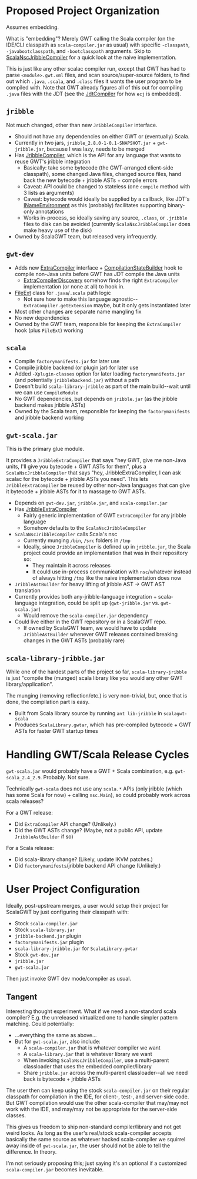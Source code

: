 
Proposed Project Organization
=============================

Assumes embedding.

What is "embedding"? Merely GWT calling the Scala compiler (on the IDE/CLI classpath as `scala-compiler.jar` as usual) with specific `-classpath`, `-javabootclasspath`, and `-bootclasspath` arguments. Skip to [ScalaNscJribbleCompiler](https://github.com/stephenh/scalagwt-gwt/blob/embed/scala/src/com/google/gwt/dev/scalac/ScalaNscJribbleCompiler.java) for a quick look at the naive implementation.

This is just like any other scalac compiler run, except that GWT has had to parse `<module>.gwt.xml` files, and scan source/super-source folders, to find out which `.java`, `.scala`, and `.class` files it wants the user program to be compiled with. Note that GWT already figures all of this out for compiling `.java` files with the JDT (see the [JdtCompiler](https://github.com/stephenh/scalagwt-gwt/blob/embed/dev/core/src/com/google/gwt/dev/javac/JdtCompiler.java) for how `ecj` is embedded).

`jribble`
---------

Not much changed, other than new `JribbleCompiler` interface.

* Should not have any dependencies on either GWT or (eventually) Scala.
* Currently in two jars, `jribble_2.8.0-1-0.1-SNAPSHOT.jar` + `gwt-jribble.jar`, because I was lazy, needs to be merged
* Has [JribbleCompiler](https://github.com/stephenh/scalagwt-gwt/blob/embed/jribble/src/com/google/gwt/dev/jribble/JribbleCompiler.java), which is the API for any language that wants to reuse GWT's jribble integration
  * Basically: take some bytecode (the GWT-arranged client-side classpath), some changed Java files, changed source files, hand back the new bytecode + jribble ASTs + compile errors
  * Caveat: API could be changed to stateless (one `compile` method with 3 lists as arguments)
  * Caveat: bytecode would ideally be supplied by a callback, like JDT's [INameEnvironment](https://github.com/stephenh/scalagwt-gwt/blob/embed/dev/core/src/com/google/gwt/dev/javac/JdtCompiler.java) as this (probably) facilitates supporting binary-only annotations
  * Works in-process, so ideally saving any source, `.class`, or `.jribble` files to disk can be avoided (currently `ScalaNscJribbleCompiler` does make heavy use of the disk)
* Owned by ScalaGWT team, but released very infrequently.

`gwt-dev`
---------

* Adds new [ExtraCompiler](https://github.com/stephenh/scalagwt-gwt/blob/embed/dev/core/src/com/google/gwt/dev/javac/ExtraCompiler.java) interface + [CompilationStateBuilder](https://github.com/stephenh/scalagwt-gwt/blob/embed/dev/core/src/com/google/gwt/dev/javac/CompilationStateBuilder.java) hook to compile non-Java units before GWT has JDT compile the Java units
  * [ExtraCompilerDiscovery](https://github.com/stephenh/scalagwt-gwt/blob/embed/dev/core/src/com/google/gwt/dev/javac/ExtraCompilerDiscovery.java) somehow finds the right `ExtraCompiler` implementation (or none at all) to hook in.
* [FileExt](https://github.com/stephenh/scalagwt-gwt/blob/embed/dev/core/src/com/google/gwt/dev/javac/FileExt.java) class for `.java`/`.scala` path logic
  * Not sure how to make this language agnostic--`ExtraCompiler.getExtension` maybe, but it only gets instantiated later
* Most other changes are separate name mangling fix
* No new dependencies
* Owned by the GWT team, responsible for keeping the `ExtraCompiler` hook (plus `FileExt`) working

`scala`
-------

* Compile `factorymanifests.jar` for later use
* Compile jribble backend (or plugin jar) for later use
* Added `-Xplugin-classes` option for later loading `factorymanifests.jar` (and potentially `jribblebackend.jar`) without a path
* Doesn't build `scala-library-jribble` as part of the main build--wait until we can use `CompileModule`
* No GWT dependencies, but depends on `jribble.jar` (as the jribble backend makes jribble ASTs)
* Owned by the Scala team, responsible for keeping the `factorymanifests` and jribble backend working

`gwt-scala.jar`
---------------

This is the primary glue module.

It provides a `JribbleExtraCompiler` that says "hey GWT, give me non-Java units, I'll give you bytecode + GWT ASTs for them", plus a `ScalaNscJribbleCompiler` that says "hey, JribbleExtraCompiler, I can ask scalac for the bytecode + jribble ASTs you need". This lets `JribbleExtraCompiler` be reused by other non-Java languages that can give it bytecode + jribble ASTs for it to massage to GWT ASTs.

* Depends on `gwt-dev.jar`, `jribble.jar`, and `scala-compiler.jar`
* Has [JribbleExtraCompiler](https://github.com/stephenh/scalagwt-gwt/blob/embed/scala/src/com/google/gwt/dev/scalac/JribbleExtraCompiler.java)
  * Fairly generic implementation of GWT `ExtraCompiler` for any jribble language
  * Somehow defaults to the `ScalaNscJribbleCompiler`
* `ScalaNscJribbleCompiler` calls Scala's nsc
  * Currently munging `/bin`, `/src` folders in `/tmp`
  * Ideally, since `JribbleCompiler` is defined up in `jribble.jar`, the Scala project could provide an implementation that was in their repository so:
    * They maintain it across releases
    * It could use in-process communication with `nsc`/whatever instead of always hitting `/tmp` like the naive implementation does now
* `JribbleAstBuilder` for heavy lifting of jribble AST -> GWT AST translation
* Currently provides both any-jribble-language integration + scala-language integration, could be split up (`gwt-jribble.jar` vs. `gwt-scala.jar`)
  * Would remove the `scala-compiler.jar` dependency
* Could live either in the GWT repository or in a ScalaGWT repo.
  * If owned by ScalaGWT team, we would have to update `JribbleAstBuilder` whenever GWT releases contained breaking changes in the GWT ASTs (probably rare)

`scala-library-jribble.jar`
---------------------------

While one of the hardest parts of the project so far, `scala-library-jribble` is just "compile the (munged) scala library like you would any other GWT library/application".

The munging (removing reflection/etc.) is very non-trivial, but, once that is done, the compilation part is easy.

* Built from Scala library source by running `ant lib-jribble` in `scalagwt-scala`
* Produces `ScalaLibrary.gwtar`, which has pre-compiled bytecode + GWT ASTs for faster GWT startup times

Handling GWT/Scala Release Cycles
=================================

`gwt-scala.jar` would probably have a GWT + Scala combination, e.g. `gwt-scala_2.4_2.9`. Probably. Not sure.

Technically `gwt-scala` does not use any `scala.*` APIs (only jribble (which has some Scala for now) + calling `nsc.Main`), so could probably work across scala releases?

For a GWT release:

* Did `ExtraCompiler` API change? (Unlikely.)
* Did the GWT ASTs change? (Maybe, not a public API, update `JribbleAstBuilder` if so)

For a Scala release:

* Did scala-library change? (Likely, update IKVM patches.)
* Did `factorymanifests`/jribble backend API change (Unlikely.)

User Project Configuration
==========================

Ideally, post-upstream merges, a user would setup their project for ScalaGWT by just configuring their classpath with:

* Stock `scala-compiler.jar`
* Stock `scala-library.jar`
* `jribble-backend.jar` plugin
* `factorymanifests.jar` plugin
* `scala-library-jribble.jar` for `ScalaLibrary.gwtar`
* Stock `gwt-dev.jar`
* `jribble.jar`
* `gwt-scala.jar`

Then just invoke GWT dev mode/compiler as usual.

Tangent
-------

Interesting thought experiment. What if we need a non-standard scala compiler? E.g. the unreleased virtualized one to handle simpler pattern matching. Could potentially:

* ...everything the same as above...
* But for `gwt-scala.jar`, also include:
  * A `scala-compiler.jar` that is whatever compiler we want
  * A `scala-library.jar` that is whatever library we want
  * When invoking `ScalaNscJribbleCompiler`, use a multi-parent classloader that uses the embedded compiler/library
  * Share `jribble.jar` across the multi-parent classloader--all we need back is bytecode + jribble ASTs

The user then can keep using the stock `scala-compiler.jar` on their regular classpath for compilation in the IDE, for client-, test-, and server-side code. But GWT compilation would use the other scala-compiler that may/may not work with the IDE, and may/may not be appropriate for the server-side classes.

This gives us freedom to ship non-standard compiler/library and not get weird looks. As long as the user's real/stock scala-compiler accepts basically the same source as whatever hacked scala-compiler we squirrel away inside of `gwt-scala.jar`, the user should not be able to tell the difference. In theory.

I'm not seriously proposing this; just saying it's an optional if a customized `scala-compiler.jar` becomes inevitable.


